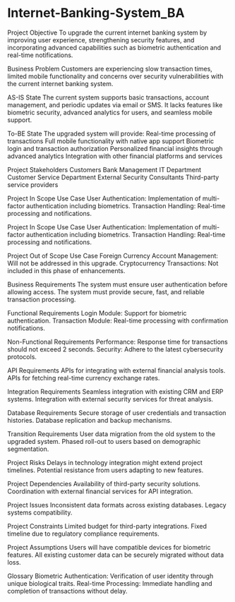 # Internet-Banking-System_BA

Project Objective
To upgrade the current internet banking system by improving user experience, strengthening security features, and incorporating advanced capabilities such as biometric authentication and real-time notifications.

Business Problem
Customers are experiencing slow transaction times, limited mobile functionality and concerns over security vulnerabilities with the current internet banking system.

AS-IS State
The current system supports basic transactions, account management, and periodic updates via email or SMS. It lacks features like biometric security, advanced analytics for users, and seamless mobile support.

To-BE State
The upgraded system will provide:
Real-time processing of transactions
Full mobile functionality with native app support
Biometric login and transaction authorization
Personalized financial insights through advanced analytics
Integration with other financial platforms and services

Project Stakeholders
Customers
Bank Management
IT Department
Customer Service Department
External Security Consultants
Third-party service providers

Project In Scope Use Case
User Authentication: Implementation of multi-factor authentication including biometrics.
Transaction Handling: Real-time processing and notifications.

Project In Scope Use Case
User Authentication: Implementation of multi-factor authentication including biometrics.
Transaction Handling: Real-time processing and notifications.

Project Out of Scope Use Case
Foreign Currency Account Management: Will not be addressed in this upgrade.
Cryptocurrency Transactions: Not included in this phase of enhancements.

Business Requirements
The system must ensure user authentication before allowing access.
The system must provide secure, fast, and reliable transaction processing.

Functional Requirements
Login Module: Support for biometric authentication.
Transaction Module: Real-time processing with confirmation notifications.

Non-Functional Requirements
Performance: Response time for transactions should not exceed 2 seconds.
Security: Adhere to the latest cybersecurity protocols.

API Requirements
APIs for integrating with external financial analysis tools.
APIs for fetching real-time currency exchange rates.

Integration Requirements
Seamless integration with existing CRM and ERP systems.
Integration with external security services for threat analysis.

Database Requirements
Secure storage of user credentials and transaction histories.
Database replication and backup mechanisms.

Transition Requirements
User data migration from the old system to the upgraded system.
Phased roll-out to users based on demographic segmentation.

Project Risks
Delays in technology integration might extend project timelines.
Potential resistance from users adapting to new features.

Project Dependencies
Availability of third-party security solutions.
Coordination with external financial services for API integration.

Project Issues
Inconsistent data formats across existing databases.
Legacy systems compatibility.

Project Constraints
Limited budget for third-party integrations.
Fixed timeline due to regulatory compliance requirements.

Project Assumptions
Users will have compatible devices for biometric features.
All existing customer data can be securely migrated without data loss.

Glossary
Biometric Authentication: Verification of user identity through unique biological traits.
Real-time Processing: Immediate handling and completion of transactions without delay.
